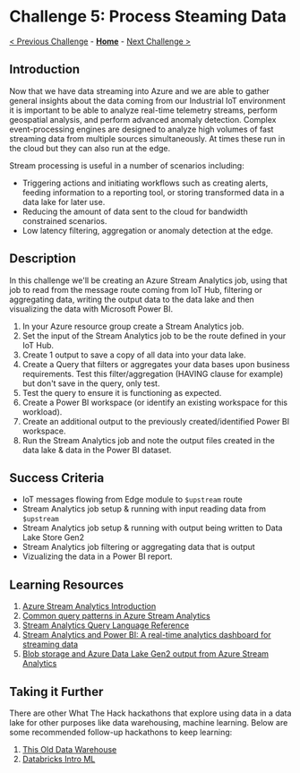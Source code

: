 # Challenge 5: Process Steaming Data

[< Previous Challenge](./Challenge-04.md) - **[Home](../README.md)** - [Next Challenge >](./Challenge-06.md)

## Introduction

Now that we have data streaming into Azure and we are able to gather general insights about the data coming from our Industrial IoT environment it is important to be able to analyze real-time telemetry streams, perform geospatial analysis, and perform advanced anomaly detection. Complex event-processing engines are designed to analyze high volumes of fast streaming data from multiple sources simultaneously. At times these run in the cloud but they can also run at the edge.

Stream processing is useful in a number of scenarios including:

  - Triggering actions and initiating workflows such as creating alerts, feeding information to a reporting tool, or storing transformed data in a data lake for later use.
  - Reducing the amount of data sent to the cloud for bandwidth constrained scenarios.
  - Low latency filtering, aggregation or anomaly detection at the edge.

## Description
In this challenge we'll be creating an Azure Stream Analytics job, using that job to read from the message route coming from IoT Hub, filtering or aggregating data, writing the output data to the data lake and then visualizing the data with Microsoft Power BI.

1. In your Azure resource group create a Stream Analytics job.
2. Set the input of the Stream Analytics job to be the route defined in your IoT Hub.
3. Create 1 output to save a copy of all data into your data lake.
4. Create a Query that filters or aggregates your data bases upon business requirements. Test this filter/aggregation (HAVING clause for example) but don't save in the query, only test.
5. Test the query to ensure it is functioning as expected.
6. Create a Power BI workspace (or identify an existing workspace for this workload).
7. Create an additional output to the previously created/identified Power BI workspace.
8. Run the Stream Analytics job and note the output files created in the data lake & data in the Power BI dataset.

## Success Criteria

  - IoT messages flowing from Edge module to `$upstream` route
  - Stream Analytics job setup & running with input reading data from `$upstream`
  - Stream Analytics job setup & running with output being written to Data Lake Store Gen2
  - Stream Analytics job filtering or aggregating data that is output
  - Vizualizing the data in a Power BI report.

## Learning Resources
1. [Azure Stream Analytics Introduction](https://docs.microsoft.com/en-us/azure/stream-analytics/stream-analytics-introduction)
2. [Common query patterns in Azure Stream Analytics](https://docs.microsoft.com/en-us/azure/stream-analytics/stream-analytics-stream-analytics-query-patterns)
3. [Stream Analytics Query Language Reference](https://docs.microsoft.com/en-us/stream-analytics-query/stream-analytics-query-language-reference)
4. [Stream Analytics and Power BI: A real-time analytics dashboard for streaming data](https://docs.microsoft.com/en-us/azure/stream-analytics/stream-analytics-power-bi-dashboard)
5. [Blob storage and Azure Data Lake Gen2 output from Azure Stream Analytics](https://docs.microsoft.com/en-us/azure/stream-analytics/blob-storage-azure-data-lake-gen2-output)


## Taking it Further

There are other What The Hack hackathons that explore using data in a data lake for other purposes like data warehousing, machine learning. Below are some recommended follow-up hackathons to keep learning:

1. [This Old Data Warehouse](https://github.com/microsoft/WhatTheHack/tree/master/019-ThisOldDataWarehouse)
2. [Databricks Intro ML](https://github.com/microsoft/WhatTheHack/tree/master/008-DatabricksIntroML)
